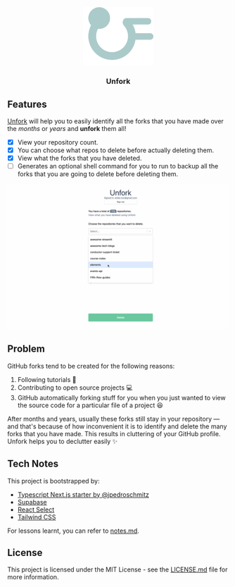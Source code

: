 <div align='center'>
<img width='160' src='public/logo.png' />
<h3>Unfork</h3>
</div>

## Features

[Unfork](http://unfork.vercel.app/) will help you to easily identify all the forks that you have made over the _months_ or _years_ and **unfork** them all!

- [x] View your repository count.
- [x] You can choose what repos to delete before actually deleting them.
- [x] View what the forks that you have deleted.
- [ ] Generates an optional shell command for you to run to backup all the forks that you are going to delete before deleting them.

![](demo.gif)

## Problem

GitHub forks tend to be created for the following reasons:
1. Following tutorials 📖
1. Contributing to open source projects 💻
1. GitHub automatically forking stuff for you when you just wanted to view the source code for a particular file of a project 😆

After months and years, usually these forks still stay in your repository — and that's because of how inconvenient it is to identify and delete the many forks that you have made. This results in cluttering of your GitHub profile. Unfork helps you to declutter easily ✨

## Tech Notes

This project is bootstrapped by:
- [Typescript Next.js starter by @jpedroschmitz](https://github.com/jpedroschmitz/typescript-nextjs-starter)
- [Supabase](https://github.com/supabase/supabase/)
- [React Select](https://react-select.com/)
- [Tailwind CSS](https://tailwindcss.com/)

For lessons learnt, you can refer to [notes.md](notes.md).

## License

This project is licensed under the MIT License - see the [LICENSE.md](LICENSE.md) file for more information.
